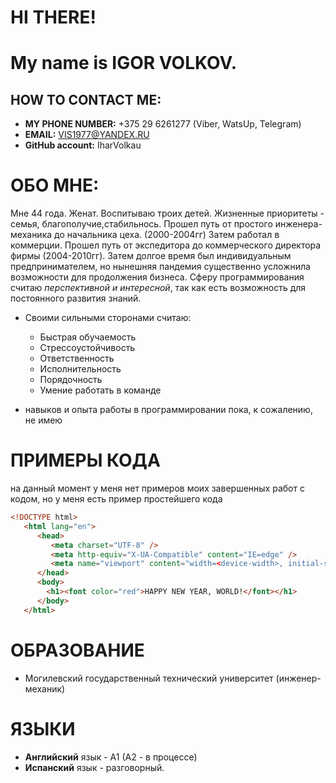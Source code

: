 # HI THERE!
#  My name is IGOR VOLKOV.
##  HOW TO CONTACT ME:
* **MY PHONE NUMBER:** +375 29 6261277 (Viber, WatsUp, Telegram)
* __EMAIL:__ VIS1977@YANDEX.RU
* **GitHub accоunt:** IharVolkau
 # ОБО МНЕ:
   Мне 44 года. Женат. Воспитываю троих детей. Жизненные приоритеты - семья, благополучие,стабильнось. Прошел путь от простого инженера-механика до начальника цеха. (2000-2004гг)
 Затем работал в коммерции. Прошел путь от экспедитора до коммерческого директора фирмы (2004-2010гг). Затем долгое время был индивидуальным предпринимателем, но нынешняя пандемия существенно усложнила возможности для продолжения бизнеса. 
 Сферу программирования считаю _перспективной и интересной_, так как есть возможность для постоянного развития знаний.
 * Своими сильными сторонами считаю:
   * Быстрая обучаемость
   * Стрессоустойчивость
   * Ответственность
   * Исполнительность
   * Порядочность
   * Умение работать в команде
   
* навыков и опыта работы в программировании пока, к сожалению, не имею
# ПРИМЕРЫ КОДА
на данный момент у меня нет примеров моих завершенных работ с кодом, но у меня есть пример простейшего кода
```HTML
<!DOCTYPE html>  
   <html lang="en">  
      <head>  
         <meta charset="UTF-8" />  
         <meta http-equiv="X-UA-Compatible" content="IE=edge" />  
         <meta name="viewport" content="width=<device-width>, initial-scale=1.0" />  
      </head>  
      <body>  
        <h1><font color="red">HAPPY NEW YEAR, WORLD!</font></h1>  
      </body>  
   </html>
   ```
   
# ОБРАЗОВАНИЕ
   * Могилевский государственный технический университет (инженер-механик)
   
# ЯЗЫКИ
   * **Английский** язык - А1 (А2 - в процессе)
   * **Испанский** язык - разговорный.
   




